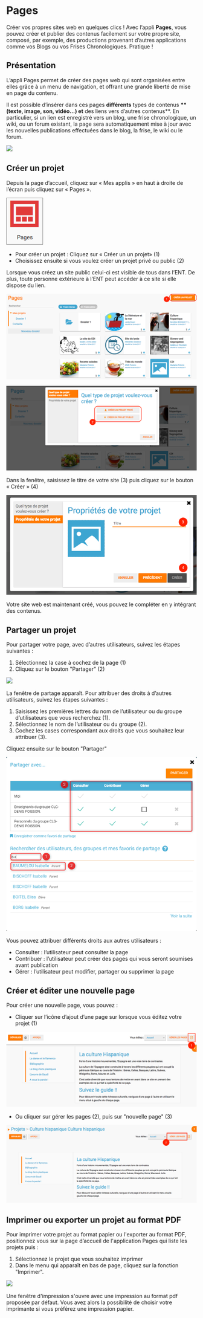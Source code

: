 # Pages

Créer vos propres sites web en quelques clics ! Avec l’appli **Pages**, vous pouvez créer et publier des contenus facilement sur votre propre site, composé, par exemple, des productions provenant d’autres applications comme vos Blogs ou vos Frises Chronologiques. Pratique !

## Présentation

L’appli Pages permet de créer des pages web qui sont organisées entre elles grâce à un menu de navigation, et offrant une grande liberté de mise en page du contenu.

Il est possible d’insérer dans ces pages **différents** types de contenus **\*\*(texte, image, son, vidéo…) et** des liens vers d’autres contenus\*\*. En particulier, si un lien est enregistré vers un blog, une frise chronologique, un wiki, ou un forum existant, la page sera automatiquement mise à jour avec les nouvelles publications effectuées dans le blog, la frise, le wiki ou le forum.

![](<.gitbook/assets/captures-pages-1-1-1-1 (1) (1).png>)

## Créer un projet

Depuis la page d’accueil, cliquez sur « Mes applis » en haut à droite de l’écran puis cliquez sur « Pages ».

![](<.gitbook/assets/pages1-2-1 (2) (2).png>)

* Pour créer un projet : Cliquez sur « Créer un un projet» (1)
* Choisissez ensuite si vous voulez créer un projet privé ou public (2)

Lorsque vous créez un site public celui-ci est visible de tous dans l’ENT. De plus, toute personne extérieure à l’ENT peut accéder à ce site si elle dispose du lien.

![](<.gitbook/assets/captures-pages-2-1-1 (1) (1) (2).png>)

![](<.gitbook/assets/capture-pages-3-2 (2) (1).png>)

Dans la fenêtre, saisissez le titre de votre site (3) puis cliquez sur le bouton « Créer » (4)

![](<.gitbook/assets/captures-pages-4-2-2 (2) (1).png>)

Votre site web est maintenant créé, vous pouvez le compléter en y intégrant des contenus.

## Partager un projet

Pour partager votre page, avec d’autres utilisateurs, suivez les étapes suivantes :

1. Sélectionnez la case à cochez de la page (1)
2. Cliquez sur le bouton "Partager" (2)

![](<.gitbook/assets/captures-pages-5-2-1 (1) (1).png>)

La fenêtre de partage apparaît. Pour attribuer des droits à d’autres utilisateurs, suivez les étapes suivantes :

1. Saisissez les premières lettres du nom de l’utilisateur ou du groupe d’utilisateurs que vous recherchez (1).
2. Sélectionnez le nom de l’utilisateur ou du groupe (2).
3. Cochez les cases correspondant aux droits que vous souhaitez leur attribuer (3).

Cliquez ensuite sur le bouton "Partager"

![](<.gitbook/assets/partage-pages-2-1 (1) (1) (2).png>)

Vous pouvez attribuer différents droits aux autres utilisateurs :

* Consulter : l’utilisateur peut consulter la page
* Contribuer : l’utilisateur peut créer des pages qui vous seront soumises avant publication
* Gérer : l’utilisateur peut modifier, partager ou supprimer la page

## Créer et éditer une nouvelle page

Pour créer une nouvelle page, vous pouvez :

* Cliquer sur l’icône d’ajout d’une page sur lorsque vous éditez votre projet (1)

![](<.gitbook/assets/captures-pages-6-1-1-1 (2) (1).png>)

* Ou cliquer sur gérer les pages (2), puis sur "nouvelle page" (3)

![](<.gitbook/assets/capture-pages-7-1-1 (2) (2).png>)

## Imprimer ou exporter un projet au format PDF

Pour imprimer votre projet au format papier ou l'exporter au format PDF, positionnez vous sur la page d’accueil de l'application Pages qui liste les projets puis :

1. Sélectionnez le projet que vous souhaitez imprimer
2. Dans le menu qui apparaît en bas de page, cliquez sur la fonction "Imprimer".

![](.gitbook/assets/pages\_impressionpdf.png)

Une fenêtre d'impression s'ouvre avec une impression au format pdf proposée par défaut. Vous avez alors la possibilité de choisir votre imprimante si vous préférez une impression papier.
